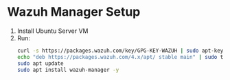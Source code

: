 # Wazuh Manager Setup

1. Install Ubuntu Server VM
2. Run:
   ```bash
   curl -s https://packages.wazuh.com/key/GPG-KEY-WAZUH | sudo apt-key add -
   echo "deb https://packages.wazuh.com/4.x/apt/ stable main" | sudo tee /etc/apt/sources.list.d/wazuh.list
   sudo apt update
   sudo apt install wazuh-manager -y
